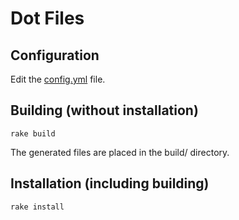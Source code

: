 # Dot Files


## Configuration

Edit the [config.yml](https://github.com/erichuang/dotfiles/blob/master/config.yml) file.


## Building (without installation)

```terminal
rake build
```

The generated files are placed in the build/ directory.


## Installation (including building)

```terminal
rake install
```
